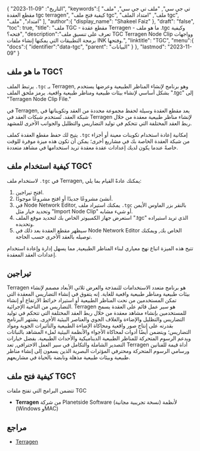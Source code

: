 {
"التاريخ": "09-11-2023",
   "keywords":[
"تي جي سي",
"ملف تي جي سي",
"ملف مقطع العقدة tgc terragen",
"كيفية فتح ملف tgc",
"ملف",
"امتداد الملف tgc",
"امتداد",
"ملف"
],
   "author":{
"display_name": "Shakeel Faiz"
},
"draft": "false",
"toc": true,
"title": "ملف TGC - مقطع عقدة Terragen - ما هو ملف .tgc وكيفية فتحه؟",
   "description":"تعرف على تنسيق ملف TGC Terragen Node Clip وواجهات برمجة التطبيقات التي يمكنها إنشاء ملفات INK وفتحها.",
"linktitle": "TGC",
   "menu":{
      "docs":{
         "identifier":"data-tgc",
"parent": "البيانات"
}
},
"lastmod": "2023-11-09"
}

## ما هو ملف TGC؟

يرتبط الملف `.tgc` بـ Terragen, وهو برنامج لإنشاء المناظر الطبيعية وعرضها يستخدم بشكل أساسي لإنشاء بيئات طبيعية ومناظر طبيعية واقعية. يرمز ملحق الملف ".tgc" إلى "Terragen Node Clip File."

في Terragen, يعد مقطع العقدة وسيلة لحفظ مجموعة محددة من العقد وتكويناتها في شبكة العقد. تُستخدم شبكات العقد في Terragen لإنشاء مناظر طبيعية معقدة من خلال ربط العقد المختلفة التي تتحكم في توليد التضاريس والتظليل والجوانب الأخرى للمشهد.

يتيح لك حفظ مقطع العقدة كملف `.tgc` إمكانية إعادة استخدام تكوينات معينة أو أجزاء من شبكة العقدة الخاصة بك في مشاريع أخرى؛ يمكن أن تكون هذه ميزة موفرة للوقت خاصةً عندما يكون لديك إعدادات عقدة معقدة تريد استخدامها في مشاهد متعددة.

## كيفية استخدام ملف TGC؟

لاستخدام ملف `.tgc` في Terragen, يمكنك عادةً القيام بما يلي:

1. افتح تيراجين.
2. أنشئ مشروعًا جديدًا أو افتح مشروعًا موجودًا.
3. في Node Network Editor, يمكنك استيراد ملف `.tgc` بالنقر بزر الماوس الأيمن وتحديد خيار مثل "Import Node Clip" أو شيء مشابه.
4. استعرض جهاز الكمبيوتر الخاص بك لتحديد موقع الملف ".tgc" الذي تريد استيراده وتحديده.
5. سيظهر مقطع العقدة بعد ذلك في Node Network Editor الخاص بك, ويمكنك توصيله بالعقد الأخرى حسب الحاجة.

تتيح هذه الميزة اتباع نهج معياري لبناء المناظر الطبيعية, مما يسهل إدارة وإعادة استخدام إعدادات العقد المعقدة.

## تيراجين

Terragen هو برنامج متعدد الاستخدامات للنمذجة والعرض ثلاثي الأبعاد مصمم لإنشاء بيئات طبيعية ومناظر طبيعية واقعية للغاية. إنه يتفوق في إنشاء التضاريس المعقدة التي تمكن المستخدمين من نحت المناظر الطبيعية أو استيراد خرائط الارتفاع أو إنشاء التضاريس من الناحية الإجرائية. Terragen هو سير عمل قائم على العقدة يسمح للمستخدمين بإنشاء مشاهد معقدة من خلال ربط العقد المختلفة التي تتحكم في توليد التضاريس والتظليل والإضاءة والغلاف الجوي والعناصر البيئية الأخرى. يشتهر البرنامج بقدرته على إنتاج صور واقعية ومحاكاة الإضاءة الطبيعية والتأثيرات الجوية ومواد التضاريس؛ ويتضمن أيضًا أدوات لمحاكاة الأجواء والأنظمة البيئية لملء المشاهد بالنباتات ويدعم الرسوم المتحركة للمناظر الطبيعية الديناميكية والأحداث الطبيعية. بفضل خيارات التصدير الشاملة والتكامل في سير العمل الاحترافي, تعد Terragen أداة قيمة للفنانين ورسامي الرسوم المتحركة ومحترفي المؤثرات البصرية الذين يسعون إلى إنشاء مناظر طبيعية وبيئات طبيعية مذهلة ونابضة بالحياة في مشاريعهم.

## كيفية فتح ملف TGC؟

تتضمن البرامج التي تفتح ملفات TGC

- **Terragen** من شركة Planetside Software (نسخة تجريبية مجانية) لأنظمة (Windows وMAC)

## مراجع
* [Terragen](https://en.wikipedia.org/wiki/Terragen)
